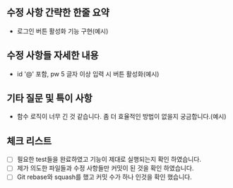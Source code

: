 ## 수정 사항 간략한 한줄 요약

- 로그인 버튼 활성화 기능 구현(예시)

## 수정 사항들 자세한 내용

- id '@' 포함, pw 5 글자 이상 입력 시 버튼 활성화(예시)

## 기타 질문 및 특이 사항

- 함수 로직이 너무 긴 것 같습니다. 좀 더 효율적인 방법이 없을지 궁금합니다.(예시)

## 체크 리스트

- [ ] 필요한 test들을 완료하였고 기능이 제대로 실행되는지 확인 하였습니다.
- [ ] 제가 의도한 파일들과 수정 사항들만 커밋이 된 것을 확인 하였습니다.
- [ ] Git rebase와 squash를 했고 커밋 수가 하나 인것을 확인 했습니다.
